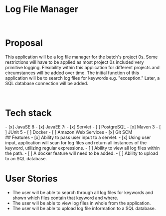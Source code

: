 <h1>Log File Manager</h1>
</br>
<h1>Proposal</h1>
<p>This application will be a log file manager for the batch's project 0s.  Some restrictions will have to be applied as most project 0s included very primitive logging.  Flexibility within this application for different projects and circumstances will be added over time.  The initial function of this application will be to search log files for keywords e.g. "exception."  Later, a SQL database connection will be added.</p>
</br>
<h1>Tech stack</h1>
- [x] JavaSE 8
- [x] JavaEE 7:
    - [x] Servlet
- [ ] PostgreSQL
- [x] Maven 3
- [ ] JUnit 5
- [ ] Docker
- [ ] Amazon Web Services
- [x] Git SCM
</br>
## Features
- [x] Ability to pass user input to a servlet.
- [x] Using user input, application will scan for log files and return all instances of the keyword, utilizing regular expressions.
- [ ] Ability to view all log files within the path.
- [ ] A docker feature will need to be added.
- [ ] Ability to upload to an SQL database.
</br>
<h1>User Stories</h1>
<p><ul>
<li>The user will be able to search through all log files for keywords and shown which files contain that keyword and where.</li>
<li>The user will be able to view log files in whole from the application.</li>
<li>The user will be able to upload log file information to a SQL database.</li>
</ul></p>